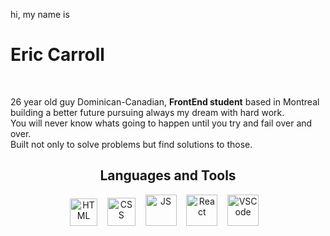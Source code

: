 <span>hi, my name is</span>
<h1>Eric Carroll</h1>
<br>
<p>26 year old guy Dominican-Canadian, <b>FrontEnd student</b> based in Montreal<br> building a better future pursuing always my dream with hard work.<br>You will never know whats going to happen until you try and fail over and over.<br>Built not only to solve problems but find solutions to those.</p>

<h2 align="center">Languages and Tools</h2>
<div align="center">
<img alt="HTML" width="44px" src="https://vectorwiki.com/images/tmnX3__html.svg" />&nbsp; &nbsp;
<img alt="CSS" width="45px" src="https://seeklogo.com/images/C/css3-logo-647BAA43FE-seeklogo.com.png" />&nbsp; &nbsp;
<img alt="JS" width="50px" src="https://vectorwiki.com/images/G9sE3__javascript.svg" />&nbsp; &nbsp;
<img alt="React" width="50px" src="https://vectorwiki.com/images/1jXTN__react.svg" />&nbsp; &nbsp;
<img alt="VSCode" width="50px" src="https://vectorwiki.com/images/ShoGZ__visual-studio-code.svg" />&nbsp; &nbsp;
</div>
